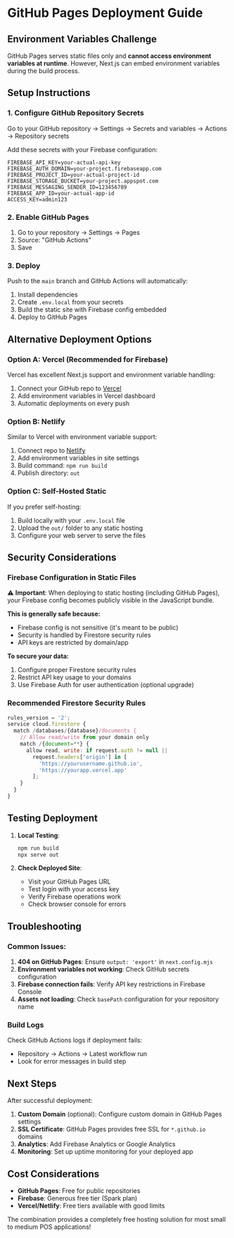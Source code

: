# GitHub Pages Deployment Guide

## Environment Variables Challenge

GitHub Pages serves static files only and **cannot access environment variables at runtime**. However, Next.js can embed environment variables during the build process.

## Setup Instructions

### 1. Configure GitHub Repository Secrets

Go to your GitHub repository → Settings → Secrets and variables → Actions → Repository secrets

Add these secrets with your Firebase configuration:

```
FIREBASE_API_KEY=your-actual-api-key
FIREBASE_AUTH_DOMAIN=your-project.firebaseapp.com
FIREBASE_PROJECT_ID=your-actual-project-id
FIREBASE_STORAGE_BUCKET=your-project.appspot.com
FIREBASE_MESSAGING_SENDER_ID=123456789
FIREBASE_APP_ID=your-actual-app-id
ACCESS_KEY=admin123
```

### 2. Enable GitHub Pages

1. Go to your repository → Settings → Pages
2. Source: "GitHub Actions"
3. Save

### 3. Deploy

Push to the `main` branch and GitHub Actions will automatically:
1. Install dependencies
2. Create `.env.local` from your secrets
3. Build the static site with Firebase config embedded
4. Deploy to GitHub Pages

## Alternative Deployment Options

### Option A: Vercel (Recommended for Firebase)

Vercel has excellent Next.js support and environment variable handling:

1. Connect your GitHub repo to [Vercel](https://vercel.com)
2. Add environment variables in Vercel dashboard
3. Automatic deployments on every push

### Option B: Netlify

Similar to Vercel with environment variable support:

1. Connect repo to [Netlify](https://netlify.com)
2. Add environment variables in site settings
3. Build command: `npm run build`
4. Publish directory: `out`

### Option C: Self-Hosted Static

If you prefer self-hosting:

1. Build locally with your `.env.local` file
2. Upload the `out/` folder to any static hosting
3. Configure your web server to serve the files

## Security Considerations

### Firebase Configuration in Static Files

⚠️ **Important**: When deploying to static hosting (including GitHub Pages), your Firebase config becomes publicly visible in the JavaScript bundle.

**This is generally safe because:**
- Firebase config is not sensitive (it's meant to be public)
- Security is handled by Firestore security rules
- API keys are restricted by domain/app

**To secure your data:**
1. Configure proper Firestore security rules
2. Restrict API key usage to your domains
3. Use Firebase Auth for user authentication (optional upgrade)

### Recommended Firestore Security Rules

```javascript
rules_version = '2';
service cloud.firestore {
  match /databases/{database}/documents {
    // Allow read/write from your domain only
    match /{document=**} {
      allow read, write: if request.auth != null ||
        request.headers['origin'] in [
          'https://yourusername.github.io',
          'https://yourapp.vercel.app'
        ];
    }
  }
}
```

## Testing Deployment

1. **Local Testing**:
   ```bash
   npm run build
   npx serve out
   ```

2. **Check Deployed Site**:
   - Visit your GitHub Pages URL
   - Test login with your access key
   - Verify Firebase operations work
   - Check browser console for errors

## Troubleshooting

### Common Issues:

1. **404 on GitHub Pages**: Ensure `output: 'export'` in `next.config.mjs`
2. **Environment variables not working**: Check GitHub secrets configuration
3. **Firebase connection fails**: Verify API key restrictions in Firebase Console
4. **Assets not loading**: Check `basePath` configuration for your repository name

### Build Logs

Check GitHub Actions logs if deployment fails:
- Repository → Actions → Latest workflow run
- Look for error messages in build step

## Next Steps

After successful deployment:

1. **Custom Domain** (optional): Configure custom domain in GitHub Pages settings
2. **SSL Certificate**: GitHub Pages provides free SSL for `*.github.io` domains
3. **Analytics**: Add Firebase Analytics or Google Analytics
4. **Monitoring**: Set up uptime monitoring for your deployed app

## Cost Considerations

- **GitHub Pages**: Free for public repositories
- **Firebase**: Generous free tier (Spark plan)
- **Vercel/Netlify**: Free tiers available with good limits

The combination provides a completely free hosting solution for most small to medium POS applications!
